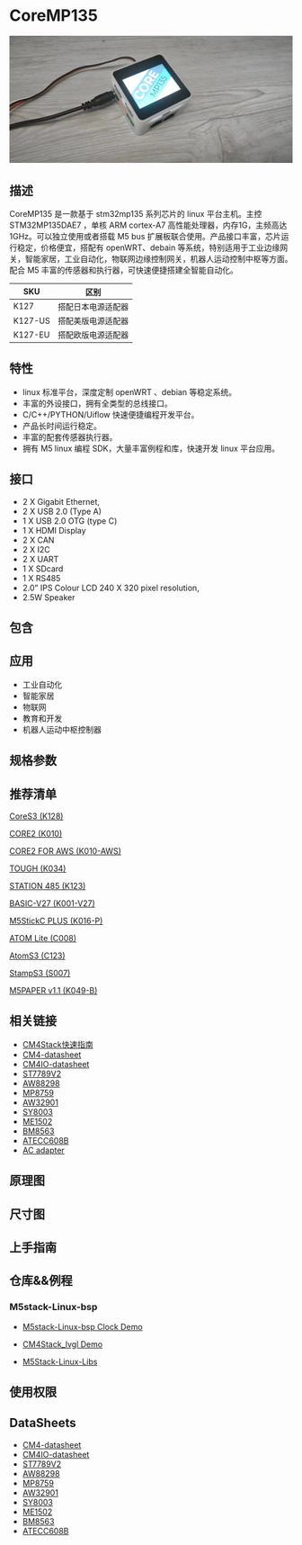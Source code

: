 # CoreMP135

<!-- 产品编号：需要替换 -->
<!-- <el-tag class="tag-blue">SKU:K127/K127-US/K127-EU</el-tag> -->

<!-- 产品图片：需替换 -->
![](../image/coer135.jpg)


## 描述

CoreMP135 是一款基于 stm32mp135 系列芯片的 linux 平台主机。主控 STM32MP135DAE7 ，单核 ARM cortex-A7 高性能处理器，内存1G，主频高达1GHz。可以独立使用或者搭载 M5 bus 扩展板联合使用。产品接口丰富，芯片运行稳定，价格便宜，搭配有 openWRT、debain 等系统，特别适用于工业边缘网关，智能家居，工业自动化，物联网边缘控制网关，机器人运动控制中枢等方面。配合 M5 丰富的传感器和执行器，可快速便捷搭建全智能自动化。


| SKU          | 区别               |
| ------------ | -------------------|
| K127         | 搭配日本电源适配器  |
| K127-US      | 搭配美版电源适配器  |
| K127-EU      | 搭配欧版电源适配器  |

## 特性
- linux 标准平台，深度定制 openWRT 、debian 等稳定系统。
- 丰富的外设接口，拥有全类型的总线接口。
- C/C++/PYTHON/Uiflow 快速便捷编程开发平台。
- 产品长时间运行稳定。
- 丰富的配套传感器执行器。
- 拥有 M5 linux 编程 SDK，大量丰富例程和库，快速开发 linux 平台应用。

## 接口
- 2 X Gigabit Ethernet,
- 2 X USB 2.0 (Type A)
- 1 X USB 2.0 OTG (type C)
- 1 X HDMI Display
- 2 X CAN
- 2 X I2C
- 2 X UART
- 1 X SDcard
- 1 X RS485
- 2.0” IPS Colour LCD 240 X 320 pixel resolution,
- 2.5W Speaker



## 包含



## 应用

- 工业自动化
- 智能家居
- 物联网
- 教育和开发
- 机器人运动中枢控制器

## 规格参数




## 推荐清单

[CoreS3 (K128)](/en/products/sku/K128)

[CORE2 (K010)](/en/products/sku/K010)

[CORE2 FOR AWS (K010-AWS)](/en/products/sku/K010-AWS)

[TOUGH (K034)](/en/products/sku/K034)

[STATION 485 (K123)](/en/products/sku/K123)

[BASIC-V27 (K001-V27)](/en/products/sku/K001-V27)

[M5StickC PLUS (K016-P)](/en/products/sku/K016-P)

[ATOM Lite (C008)](/en/products/sku/C008)

[AtomS3 (C123)](/en/products/sku/C123)

[StampS3 (S007)](/en/products/sku/S007)

[M5PAPER v1.1 (K049-B)](/en/products/sku/K049-B)

## 相关链接

- [CM4Stack快速指南](https://m5stack.oss-cn-shenzhen.aliyuncs.com/resource/docs/products/CM4STACK/CM4Stack%20Development%20Kit.pdf)
- [CM4-datasheet](https://m5stack.oss-cn-shenzhen.aliyuncs.com/resource/docs/datasheet/core/k127%20CM4STACK/cm4-datasheet.pdf)
- [CM4IO-datasheet](https://m5stack.oss-cn-shenzhen.aliyuncs.com/resource/docs/datasheet/core/k127%20CM4STACK/cm4io-datasheet.pdf)
- [ST7789V2](https://m5stack.oss-cn-shenzhen.aliyuncs.com/resource/docs/datasheet/unit/lcd/ST7789V2_SPEC_V1.0.pdf)
- [AW88298](https://m5stack.oss-cn-shenzhen.aliyuncs.com/resource/docs/datasheet/core/k127%20CM4STACK/AW88298.pdf)
- [MP8759](https://m5stack.oss-cn-shenzhen.aliyuncs.com/resource/docs/datasheet/core/k127%20CM4STACK/MP8759.pdf)
- [AW32901](https://m5stack.oss-cn-shenzhen.aliyuncs.com/resource/docs/datasheet/core/k127%20CM4STACK/AW32901.PDF)
- [SY8003](https://m5stack.oss-cn-shenzhen.aliyuncs.com/resource/docs/datasheet/core/k127%20CM4STACK/SY8003.pdf)
- [ME1502](https://m5stack.oss-cn-shenzhen.aliyuncs.com/resource/docs/datasheet/core/k127%20CM4STACK/ME1502.PDF)
- [BM8563](https://m5stack.oss-cn-shenzhen.aliyuncs.com/resource/docs/datasheet/core/k127%20CM4STACK/BM8563.pdf)
- [ATECC608B](https://m5stack.oss-cn-shenzhen.aliyuncs.com/resource/docs/datasheet/core/k127%20CM4STACK/ATECC608B.PDF)
- [AC adapter](https://m5stack.oss-cn-shenzhen.aliyuncs.com/resource/docs/products/CM4STACK/APL-MR0184-01-SNVUU3036-120030SA-221216-V1(0.01)(2).pdf)

## 原理图



## 尺寸图



## 上手指南


## 仓库&&例程

### M5stack-Linux-bsp

- [M5stack-Linux-bsp Clock Demo](https://github.com/m5stack/m5stack-linux-dtoverlays/tree/main/examples/QT/SimpleClock)



- [CM4Stack_lvgl Demo](https://github.com/m5stack/CM4Stack_lvgl)

- [M5Stack-Linux-Libs]()

## 使用权限

## DataSheets


- [CM4-datasheet]()
- [CM4IO-datasheet]()
- [ST7789V2]()
- [AW88298]()
- [MP8759]()
- [AW32901]()
- [SY8003]()
- [ME1502]()
- [BM8563]()
- [ATECC608B]()


